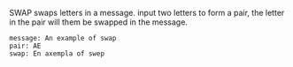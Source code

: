 SWAP
swaps letters in a message. input two letters to form a pair, the letter in the pair will them be swapped in the message.

    message: An example of swap
	pair: AE
    swap: En axempla of swep 
    